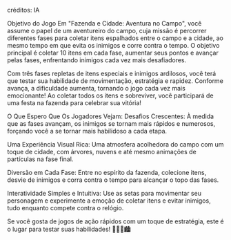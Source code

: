 créditos: IA

Objetivo do Jogo
Em "Fazenda e Cidade: Aventura no Campo", você assume o papel de um aventureiro do campo, cuja missão é percorrer diferentes fases para coletar itens espalhados entre o campo e a cidade, ao mesmo tempo em que evita os inimigos e corre contra o tempo. O objetivo principal é coletar 10 itens em cada fase, aumentar seus pontos e avançar pelas fases, enfrentando inimigos cada vez mais desafiadores.

Com três fases repletas de itens especiais e inimigos ardilosos, você terá que testar sua habilidade de movimentação, estratégia e rapidez. Conforme avança, a dificuldade aumenta, tornando o jogo cada vez mais emocionante! Ao coletar todos os itens e sobreviver, você participará de uma festa na fazenda para celebrar sua vitória!

O Que Espero Que Os Jogadores Vejam:
Desafios Crescentes: À medida que as fases avançam, os inimigos se tornam mais rápidos e numerosos, forçando você a se tornar mais habilidoso a cada etapa.

Uma Experiência Visual Rica: Uma atmosfera acolhedora do campo com um toque de cidade, com árvores, nuvens e até mesmo animações de partículas na fase final.

Diversão em Cada Fase: Entre no espírito da fazenda, colecione itens, desvie de inimigos e corra contra o tempo para alcançar o topo das fases.

Interatividade Simples e Intuitiva: Use as setas para movimentar seu personagem e experimente a emoção de coletar itens e evitar inimigos, tudo enquanto compete contra o relógio.

Se você gosta de jogos de ação rápidos com um toque de estratégia, este é o lugar para testar suas habilidades! 🧑‍🌾🌾🏙️
